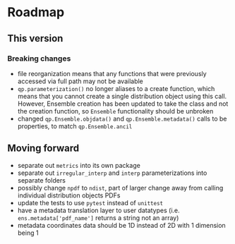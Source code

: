 # Roadmap

## This version

### Breaking changes

- file reorganization means that any functions that were previously accessed via full path may not be available
- `qp.parameterization()` no longer aliases to a create function, which means that you cannot create a single distribution object using this call. However, Ensemble creation has been updated to take the class and not the creation function, so `Ensemble` functionality should be unbroken
- changed `qp.Ensemble.objdata()` and `qp.Ensemble.metadata()` calls to be properties, to match `qp.Ensemble.ancil`

## Moving forward

- separate out `metrics` into its own package
- separate out `irregular_interp` and `interp` parameterizations into separate folders
- possibly change `npdf` to `ndist`, part of larger change away from calling individual distribution objects PDFs
- update the tests to use `pytest` instead of `unittest`
- have a metadata translation layer to user datatypes (i.e. `ens.metadata['pdf_name']` returns a string not an array)
- metadata coordinates data should be 1D instead of 2D with 1 dimension being 1

